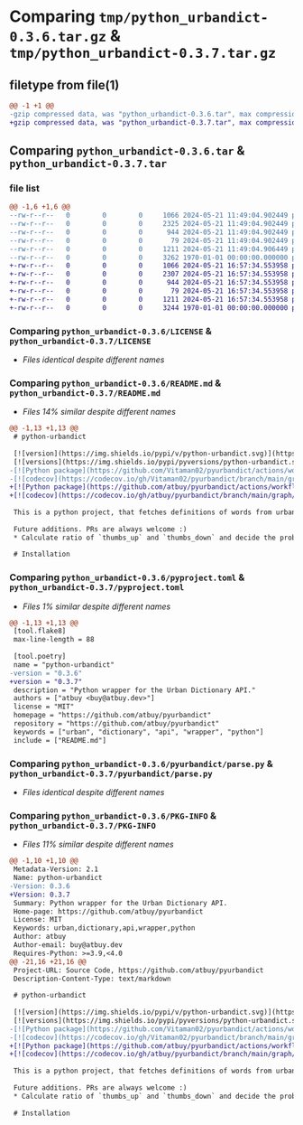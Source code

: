 # Comparing `tmp/python_urbandict-0.3.6.tar.gz` & `tmp/python_urbandict-0.3.7.tar.gz`

## filetype from file(1)

```diff
@@ -1 +1 @@
-gzip compressed data, was "python_urbandict-0.3.6.tar", max compression
+gzip compressed data, was "python_urbandict-0.3.7.tar", max compression
```

## Comparing `python_urbandict-0.3.6.tar` & `python_urbandict-0.3.7.tar`

### file list

```diff
@@ -1,6 +1,6 @@
--rw-r--r--   0        0        0     1066 2024-05-21 11:49:04.902449 python_urbandict-0.3.6/LICENSE
--rw-r--r--   0        0        0     2325 2024-05-21 11:49:04.902449 python_urbandict-0.3.6/README.md
--rw-r--r--   0        0        0      944 2024-05-21 11:49:04.902449 python_urbandict-0.3.6/pyproject.toml
--rw-r--r--   0        0        0       79 2024-05-21 11:49:04.902449 python_urbandict-0.3.6/pyurbandict/__init__.py
--rw-r--r--   0        0        0     1211 2024-05-21 11:49:04.906449 python_urbandict-0.3.6/pyurbandict/parse.py
--rw-r--r--   0        0        0     3262 1970-01-01 00:00:00.000000 python_urbandict-0.3.6/PKG-INFO
+-rw-r--r--   0        0        0     1066 2024-05-21 16:57:34.553958 python_urbandict-0.3.7/LICENSE
+-rw-r--r--   0        0        0     2307 2024-05-21 16:57:34.553958 python_urbandict-0.3.7/README.md
+-rw-r--r--   0        0        0      944 2024-05-21 16:57:34.553958 python_urbandict-0.3.7/pyproject.toml
+-rw-r--r--   0        0        0       79 2024-05-21 16:57:34.553958 python_urbandict-0.3.7/pyurbandict/__init__.py
+-rw-r--r--   0        0        0     1211 2024-05-21 16:57:34.553958 python_urbandict-0.3.7/pyurbandict/parse.py
+-rw-r--r--   0        0        0     3244 1970-01-01 00:00:00.000000 python_urbandict-0.3.7/PKG-INFO
```

### Comparing `python_urbandict-0.3.6/LICENSE` & `python_urbandict-0.3.7/LICENSE`

 * *Files identical despite different names*

### Comparing `python_urbandict-0.3.6/README.md` & `python_urbandict-0.3.7/README.md`

 * *Files 14% similar despite different names*

```diff
@@ -1,13 +1,13 @@
 # python-urbandict
 
 [![version](https://img.shields.io/pypi/v/python-urbandict.svg)](https://pypi.org/project/python-urbandict/)
 [![versions](https://img.shields.io/pypi/pyversions/python-urbandict.svg)](https://pypi.org/project/python-urbandict/)
-[![Python package](https://github.com/Vitaman02/pyurbandict/actions/workflows/python-package.yml/badge.svg)](https://github.com/Vitaman02/pyurbandict/actions/workflows/python-package.yml)
-[![codecov](https://codecov.io/gh/Vitaman02/pyurbandict/branch/main/graph/badge.svg?token=A244XBTUVH)](https://codecov.io/gh/Vitaman02/pyurbandict)
+[![Python package](https://github.com/atbuy/pyurbandict/actions/workflows/python-package.yml/badge.svg)(https://github.com/atbuy/pyurbandict/actions/workflows/python-package.yml)
+[![codecov](https://codecov.io/gh/atbuy/pyurbandict/branch/main/graph/badge.svg?token=A244XBTUVH)(https://codecov.io/gh/atbuy/pyurbandict)
 
 This is a python project, that fetches definitions of words from urban dictionary's public API.
 
 Future additions. PRs are always welcome :)
 * Calculate ratio of `thumbs_up` and `thumbs_down` and decide the probability of a correct definition.
 
 # Installation
```

### Comparing `python_urbandict-0.3.6/pyproject.toml` & `python_urbandict-0.3.7/pyproject.toml`

 * *Files 1% similar despite different names*

```diff
@@ -1,13 +1,13 @@
 [tool.flake8]
 max-line-length = 88
 
 [tool.poetry]
 name = "python-urbandict"
-version = "0.3.6"
+version = "0.3.7"
 description = "Python wrapper for the Urban Dictionary API."
 authors = ["atbuy <buy@atbuy.dev>"]
 license = "MIT"
 homepage = "https://github.com/atbuy/pyurbandict"
 repository = "https://github.com/atbuy/pyurbandict"
 keywords = ["urban", "dictionary", "api", "wrapper", "python"]
 include = ["README.md"]
```

### Comparing `python_urbandict-0.3.6/pyurbandict/parse.py` & `python_urbandict-0.3.7/pyurbandict/parse.py`

 * *Files identical despite different names*

### Comparing `python_urbandict-0.3.6/PKG-INFO` & `python_urbandict-0.3.7/PKG-INFO`

 * *Files 11% similar despite different names*

```diff
@@ -1,10 +1,10 @@
 Metadata-Version: 2.1
 Name: python-urbandict
-Version: 0.3.6
+Version: 0.3.7
 Summary: Python wrapper for the Urban Dictionary API.
 Home-page: https://github.com/atbuy/pyurbandict
 License: MIT
 Keywords: urban,dictionary,api,wrapper,python
 Author: atbuy
 Author-email: buy@atbuy.dev
 Requires-Python: >=3.9,<4.0
@@ -21,16 +21,16 @@
 Project-URL: Source Code, https://github.com/atbuy/pyurbandict
 Description-Content-Type: text/markdown
 
 # python-urbandict
 
 [![version](https://img.shields.io/pypi/v/python-urbandict.svg)](https://pypi.org/project/python-urbandict/)
 [![versions](https://img.shields.io/pypi/pyversions/python-urbandict.svg)](https://pypi.org/project/python-urbandict/)
-[![Python package](https://github.com/Vitaman02/pyurbandict/actions/workflows/python-package.yml/badge.svg)](https://github.com/Vitaman02/pyurbandict/actions/workflows/python-package.yml)
-[![codecov](https://codecov.io/gh/Vitaman02/pyurbandict/branch/main/graph/badge.svg?token=A244XBTUVH)](https://codecov.io/gh/Vitaman02/pyurbandict)
+[![Python package](https://github.com/atbuy/pyurbandict/actions/workflows/python-package.yml/badge.svg)(https://github.com/atbuy/pyurbandict/actions/workflows/python-package.yml)
+[![codecov](https://codecov.io/gh/atbuy/pyurbandict/branch/main/graph/badge.svg?token=A244XBTUVH)(https://codecov.io/gh/atbuy/pyurbandict)
 
 This is a python project, that fetches definitions of words from urban dictionary's public API.
 
 Future additions. PRs are always welcome :)
 * Calculate ratio of `thumbs_up` and `thumbs_down` and decide the probability of a correct definition.
 
 # Installation
```

